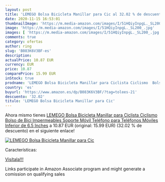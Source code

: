 ```yaml
---
layout: post
title: 'LEMEGO Bolsa Bicicleta Manillar para Cic al 32.02 % de descuento'
date: 2020-11-15 16:53:01
thumbnailImage: 'https://m.media-amazon.com/images/I/51HQiyInpgL._SL200_.jpg'
image: 'https://m.media-amazon.com/images/I/51HQiyInpgL._SL200_.jpg'
images: [ 'https://m.media-amazon.com/images/I/51HQiyInpgL._SL200_.jpg' ]
comments: true
category: ofertas
author: ring
slug: 'B083K6V3BF-es'
description:
actualPrice: 10.87 EUR
currency: EUR
price: 10.87
comparePrice: 15.99 EUR
inStock: true
prodname: 'LEMEGO Bolsa Bicicleta Manillar para Ciclista Ciclismo  Bolso de Bici Impermeables Soporte Móvil Teléfono para Teléfonos Móviles Inferior de 6.5 Inches'
country: 'es'
buyurl: 'https://www.amazon.es/dp/B083K6V3BF/?tag=tolees-21'
descuento: '32.02'
titulo: 'LEMEGO Bolsa Bicicleta Manillar para Cic'
---
```


Ahora mismo tienes [LEMEGO Bolsa Bicicleta Manillar para Ciclista Ciclismo  Bolso de Bici Impermeables Soporte Móvil Teléfono para Teléfonos Móviles Inferior de 6.5 Inches](https://www.amazon.es/dp/B083K6V3BF/?tag=tolees-21) a 10.87 EUR (original: 15.99 EUR) (32.02 %  de descuento) en el siguiente enlace!

[![LEMEGO Bolsa Bicicleta Manillar para Cic](https://m.media-amazon.com/images/I/51HQiyInpgL._SL200_.jpg)](https://www.amazon.es/dp/B083K6V3BF/?tag=tolees-21)

Características:


[Visítala!!!](https://www.amazon.es/dp/B083K6V3BF/?tag=tolees-21)

Links participate in Amazon Associate program and might generate a comission on qualifying sales
